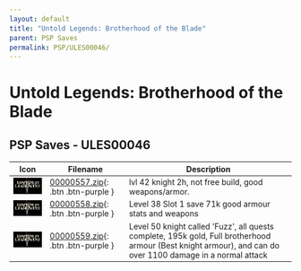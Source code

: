 ```yaml
---
layout: default
title: "Untold Legends: Brotherhood of the Blade"
parent: PSP Saves
permalink: PSP/ULES00046/
---
```

# Untold Legends: Brotherhood of the Blade

## PSP Saves - ULES00046

| Icon | Filename | Description |
|------|----------|-------------|
| ![Untold Legends: Brotherhood of the Blade](ICON0.PNG) | [00000557.zip](00000557.zip){: .btn .btn-purple } | lvl 42 knight 2h, not free build, good weapons/armor. |
| ![Untold Legends: Brotherhood of the Blade](ICON0.PNG) | [00000558.zip](00000558.zip){: .btn .btn-purple } | Level 38 Slot 1 save 71k good armour stats and weapons |
| ![Untold Legends: Brotherhood of the Blade](ICON0.PNG) | [00000559.zip](00000559.zip){: .btn .btn-purple } | Level 50 knight called 'Fuzz', all quests complete, 195k gold, Full brotherhood armour (Best knight armour), and can do over 1100 damage in a normal attack |
